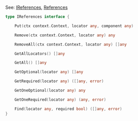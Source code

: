 
See: [IReferences](../../../toolkit_api/golang/commons/refer/ireferences/), [References](../../../toolkit_api/golang/commons/refer/references/)

```go
type IReferences interface {

	Put(ctx context.Context, locator any, component any)

	Remove(ctx context.Context, locator any) any

	RemoveAll(ctx context.Context, locator any) []any

	GetAllLocators() []any

	GetAll() []any

	GetOptional(locator any) []any

	GetRequired(locator any) ([]any, error)

	GetOneOptional(locator any) any

	GetOneRequired(locator any) (any, error)

	Find(locator any, required bool) ([]any, error)
}

```
